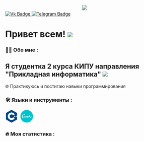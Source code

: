 <div id="header" align="center">
  <img src="https://i.giphy.com/media/v1.Y2lkPTc5MGI3NjExNDE4eTk1dmMxMzV3eXUxYTlqdGR1YWphcHNoaDdoMW14em95MnZraCZlcD12MV9pbnRlcm5hbF9naWZfYnlfaWQmY3Q9Zw/9VYjDMWwMqTrsyiMnW/giphy.gif" width="300"/>
</div>
<div id="badges">
  <a href="https://img.shields.io/badge/Vk-pink?logo=vk&logoColor=black&style=for-the-badge">
    <img src="https://img.shields.io/badge/Vk-pink?style=for-the-badge&logo=vk&logoColor=blue" alt="Vk Badge"/>
  </a>
  <a href="https://img.shields.io/badge/Telegram-black?logo=Telegram&logoColor=pink&style=for-the-badge">
    <img src="https://img.shields.io/badge/Telegram-black?style=for-the-badge&logo=telegram&logoColor=pink" alt="Telegram Badge"/>
  </a>
</div>
<h1>
  Привет всем! 
  <img src="https://media.giphy.com/media/hvRJCLFzcasrR4ia7z/giphy.gif" width="30px"/>
</h1>

### :woman_technologist: Обо мне :

Я студентка 2 курса КИПУ направления "Прикладная информатика" <img src="https://media.giphy.com/media/WUlplcMpOCEmTGBtBW/giphy.gif" width="30"> 
--- 
:globe_with_meridians:	Практикуюсь и постигаю навыки программирования
### :hammer_and_wrench: Языки и инструменты :
<div>
  <img src="https://github.com/devicons/devicon/blob/master/icons/cplusplus/cplusplus-plain.svg" title="C++" alt="C++" width="40" height="40"/>&nbsp;
  <img src="https://github.com/devicons/devicon/blob/master/icons/canva/canva-original.svg" title="Canva" alt="Canva" width="40" height="40"/>&nbsp;
  </div>
  
### :fire: Моя статистика :



